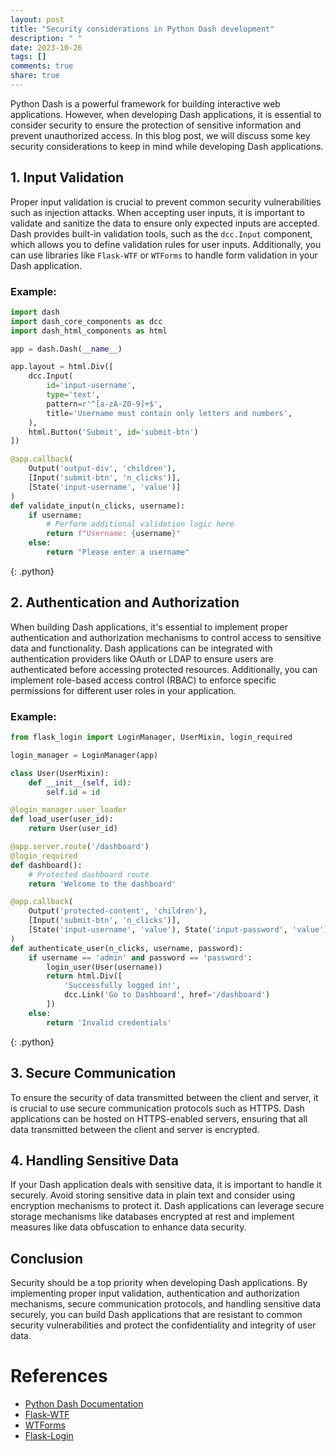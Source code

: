 ```yaml
---
layout: post
title: "Security considerations in Python Dash development"
description: " "
date: 2023-10-26
tags: []
comments: true
share: true
---
```


Python Dash is a powerful framework for building interactive web applications. However, when developing Dash applications, it is essential to consider security to ensure the protection of sensitive information and prevent unauthorized access. In this blog post, we will discuss some key security considerations to keep in mind while developing Dash applications.

## 1. Input Validation

Proper input validation is crucial to prevent common security vulnerabilities such as injection attacks. When accepting user inputs, it is important to validate and sanitize the data to ensure only expected inputs are accepted. Dash provides built-in validation tools, such as the `dcc.Input` component, which allows you to define validation rules for user inputs. Additionally, you can use libraries like `Flask-WTF` or `WTForms` to handle form validation in your Dash application.

### Example:
```python
import dash
import dash_core_components as dcc
import dash_html_components as html

app = dash.Dash(__name__)

app.layout = html.Div([
    dcc.Input(
        id='input-username',
        type='text',
        pattern=r'^[a-zA-Z0-9]+$',
        title='Username must contain only letters and numbers',
    ),
    html.Button('Submit', id='submit-btn')
])

@app.callback(
    Output('output-div', 'children'),
    [Input('submit-btn', 'n_clicks')],
    [State('input-username', 'value')]
)
def validate_input(n_clicks, username):
    if username:
        # Perform additional validation logic here
        return f"Username: {username}"
    else:
        return "Please enter a username"
```
{: .python}

## 2. Authentication and Authorization

When building Dash applications, it's essential to implement proper authentication and authorization mechanisms to control access to sensitive data and functionality. Dash applications can be integrated with authentication providers like OAuth or LDAP to ensure users are authenticated before accessing protected resources. Additionally, you can implement role-based access control (RBAC) to enforce specific permissions for different user roles in your application.

### Example:
```python
from flask_login import LoginManager, UserMixin, login_required

login_manager = LoginManager(app)

class User(UserMixin):
    def __init__(self, id):
        self.id = id

@login_manager.user_loader
def load_user(user_id):
    return User(user_id)

@app.server.route('/dashboard')
@login_required
def dashboard():
    # Protected dashboard route
    return 'Welcome to the dashboard'

@app.callback(
    Output('protected-content', 'children'),
    [Input('submit-btn', 'n_clicks')],
    [State('input-username', 'value'), State('input-password', 'value')]
)
def authenticate_user(n_clicks, username, password):
    if username == 'admin' and password == 'password':
        login_user(User(username))
        return html.Div([
            'Successfully logged in!',
            dcc.Link('Go to Dashboard', href='/dashboard')
        ])
    else:
        return 'Invalid credentials'
```
{: .python}

## 3. Secure Communication

To ensure the security of data transmitted between the client and server, it is crucial to use secure communication protocols such as HTTPS. Dash applications can be hosted on HTTPS-enabled servers, ensuring that all data transmitted between the client and server is encrypted.

## 4. Handling Sensitive Data

If your Dash application deals with sensitive data, it is important to handle it securely. Avoid storing sensitive data in plain text and consider using encryption mechanisms to protect it. Dash applications can leverage secure storage mechanisms like databases encrypted at rest and implement measures like data obfuscation to enhance data security.

## Conclusion

Security should be a top priority when developing Dash applications. By implementing proper input validation, authentication and authorization mechanisms, secure communication protocols, and handling sensitive data securely, you can build Dash applications that are resistant to common security vulnerabilities and protect the confidentiality and integrity of user data.

# References
- [Python Dash Documentation](https://dash.plotly.com/)
- [Flask-WTF](https://flask-wtf.readthedocs.io/)
- [WTForms](https://wtforms.readthedocs.io/)
- [Flask-Login](https://flask-login.readthedocs.io/)